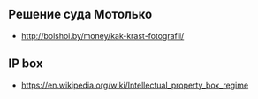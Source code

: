 ## Решение суда Мотолько

- http://bolshoi.by/money/kak-krast-fotografii/

## IP box

- https://en.wikipedia.org/wiki/Intellectual_property_box_regime
